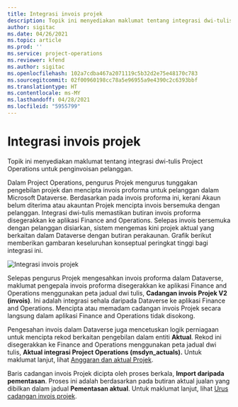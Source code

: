 ```yaml
---
title: Integrasi invois projek
description: Topik ini menyediakan maklumat tentang integrasi dwi-tulis Project Operations untuk penginvoisan pelanggan.
author: sigitac
ms.date: 04/26/2021
ms.topic: article
ms.prod: ''
ms.service: project-operations
ms.reviewer: kfend
ms.author: sigitac
ms.openlocfilehash: 102a7cdba467a2071119c5b32d2e75e48170c783
ms.sourcegitcommit: 02f00960198cc78a5e96955a9e4390c2c6393bbf
ms.translationtype: HT
ms.contentlocale: ms-MY
ms.lasthandoff: 04/28/2021
ms.locfileid: "5955799"
---
```

# <a name="project-invoice-integration"></a>Integrasi invois projek

Topik ini menyediakan maklumat tentang integrasi dwi-tulis Project Operations untuk penginvoisan pelanggan.

Dalam Project Operations, pengurus Projek mengurus tunggakan pengebilan projek dan mencipta invois proforma untuk pelanggan dalam Microsoft Dataverse. Berdasarkan pada invois proforma ini, kerani Akaun belum diterima atau akauntan Projek mencipta invois bersemuka dengan pelanggan. Integrasi dwi-tulis memastikan butiran invois proforma disegerakkan ke aplikasi Finance and Operations. Selepas invois bersemuka dengan pelanggan disiarkan, sistem mengemas kini projek aktual yang berkaitan dalam Dataverse dengan butiran perakaunan. Grafik berikut memberikan gambaran keseluruhan konseptual peringkat tinggi bagi integrasi ini.

   ![Integrasi invois projek](./media/DW5Invoicing.png)

Selepas pengurus Projek mengesahkan invois proforma dalam Dataverse, maklumat pengepala invois proforma disegerakkan ke aplikasi Finance and Operations menggunakan peta jadual dwi tulis, **Cadangan invois Projek V2 (invois)**. Ini adalah integrasi sehala daripada Dataverse ke aplikasi Finance and Operations. Mencipta atau memadam cadangan invois Projek secara langsung dalam aplikasi Finance and Operations tidak disokong.

Pengesahan invois dalam Dataverse juga mencetuskan logik perniagaan untuk mencipta rekod berkaitan pengebilan dalam entiti **Aktual**. Rekod ini disegerakkan ke Finance and Operations menggunakan peta jadual dwi tulis, **Aktual integrasi Project Operations (msdyn\_actuals).** Untuk maklumat lanjut, lihat [Anggaran dan aktual Projek](resource-dual-write-estimates-actuals.md). 

Baris cadangan invois Projek dicipta oleh proses berkala, **Import daripada pementasan**. Proses ini adalah berdasarkan pada butiran aktual jualan yang dibilkan dalam jadual **Pementasan aktual**. Untuk maklumat lanjut, lihat [Urus cadangan invois projek](../invoicing/format-update-project-invoice-proposals.md#create-project-invoice-proposals). 
